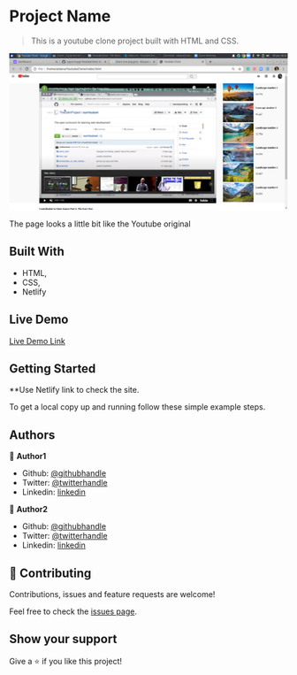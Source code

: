 # Project Name

> This is a youtube clone project built  with HTML and CSS.

![img](./assets/SecondTyrScreenshot)

The page looks a little bit like the Youtube original

## Built With

- HTML,
- CSS,
- Netlify

## Live Demo

[Live Demo Link](https://hopeful-spence-2bcf93.netlify.app)


## Getting Started

**Use Netlify link to check the site.


To get a local copy up and running follow these simple example steps.

## Authors

👤 **Author1**

- Github: [@githubhandle](https://github.com/eypsrcnuygr)
- Twitter: [@twitterhandle](https://twitter.com/eypsrcnuygr)
- Linkedin: [linkedin](https://www.linkedin.com/in/ey%C3%BCp-sercan-uygur-a55989a1/)

👤 **Author2**

- Github: [@githubhandle](https://github.com/AlduLonghi)
- Twitter: [@twitterhandle]( https://twitter.com/AbrilLonghi)
- Linkedin: [linkedin](https://www.linkedin.com/in/aldana-abril-longhi-a842ba1a7/ )

## 🤝 Contributing

Contributions, issues and feature requests are welcome!

Feel free to check the [issues page](https://github.com/eypsrcnuygr/YoutubeClone/issues/3#issue-630580323).

## Show your support

Give a ⭐️ if you like this project!




